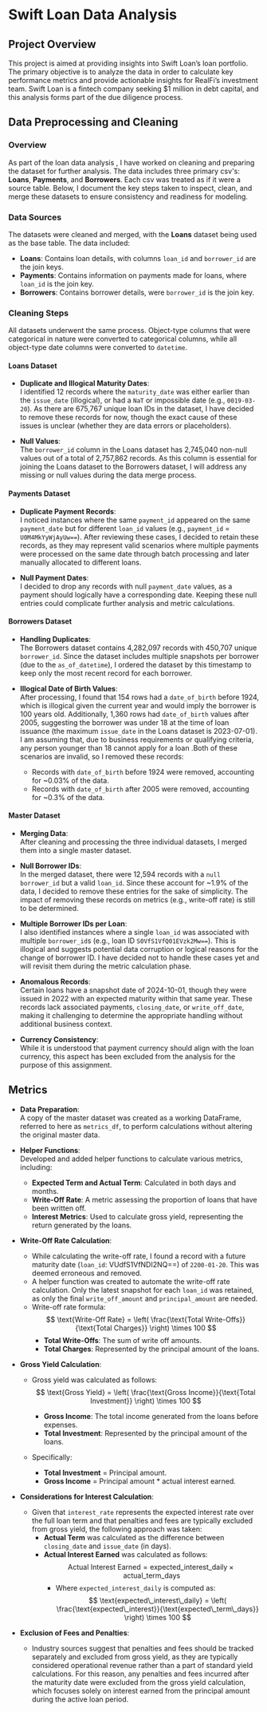 # Swift Loan Data Analysis 

## Project Overview

This project is aimed at providing insights into Swift Loan’s loan portfolio. The primary objective is to analyze the data in order to calculate key performance metrics and provide actionable insights for RealFi’s investment team. Swift Loan is a fintech company seeking $1 million in debt capital, and this analysis forms part of the due diligence process.

## Data Preprocessing and Cleaning

### Overview

As part of the loan data analysis , I have worked on cleaning and preparing the dataset for further analysis. The data includes three primary csv's: **Loans**, **Payments**, and **Borrowers**. 
Each csv was treated as if it were a source table.
Below, I document the key steps taken to inspect, clean, and merge these datasets to ensure consistency and readiness for modeling.

### Data Sources

The datasets were cleaned and merged, with the **Loans** dataset being used as the base table. The data included:

- **Loans**: Contains loan details, with columns `loan_id` and `borrower_id` are the join keys.
- **Payments**: Contains information on payments made for loans, where `loan_id` is the join key.
- **Borrowers**: Contains borrower details, were `borrower_id` is the join key.

### Cleaning Steps

All datasets underwent the same process. Object-type columns that were categorical in nature were converted to categorical columns, while all object-type date columns were converted to `datetime`.

#### Loans Dataset

- **Duplicate and Illogical Maturity Dates**:  
  I identified 12 records where the `maturity_date` was either earlier than the `issue_date` (illogical), or had a `NaT` or impossible date (e.g., `0019-03-20`). As there are 675,767 unique loan IDs in the dataset, I have decided to remove these records for now, though the exact cause of these issues is unclear (whether they are data errors or placeholders).

- **Null Values**:  
  The `borrower_id` column in the Loans dataset has 2,745,040 non-null values out of a total of 2,757,862 records. As this column is essential for joining the Loans dataset to the Borrowers dataset, I will address any missing or null values during the data merge process.

#### Payments Dataset

- **Duplicate Payment Records**:  
  I noticed instances where the same `payment_id` appeared on the same `payment_date` but for different `loan_id` values (e.g., `payment_id` = `U0M4MkYyWjAyUw==`). After reviewing these cases, I decided to retain these records, as they may represent valid scenarios where multiple payments were processed on the same date through batch processing and later manually allocated to different loans.

- **Null Payment Dates**:  
  I decided to drop any records with null `payment_date` values, as a payment should logically have a corresponding date. Keeping these null entries could complicate further analysis and metric calculations.

#### Borrowers Dataset

- **Handling Duplicates**:  
  The Borrowers dataset contains 4,282,097 records with 450,707 unique `borrower_id`. Since the dataset includes multiple snapshots per borrower (due to the `as_of_datetime`), I ordered the dataset by this timestamp to keep only the most recent record for each borrower. 

- **Illogical Date of Birth Values**:  
  After processing, I found that 154 rows had a `date_of_birth` before 1924, which is illogical given the current year and would imply the borrower is 100 years old. Additionally, 1,360 rows had `date_of_birth` values after 2005, suggesting the borrower was under 18 at the time of loan issuance (the maximum `issue_date` in the Loans dataset is 2023-07-01). I am assuming that, due to business requirements or qualifying criteria, any person younger than 18 cannot apply for a loan .Both of these scenarios are invalid, so I removed these records:
  - Records with `date_of_birth` before 1924 were removed, accounting for ~0.03% of the data.
  - Records with `date_of_birth` after 2005 were removed, accounting for ~0.3% of the data.

#### Master Dataset

- **Merging Data**:  
  After cleaning and processing the three individual datasets, I merged them into a single master dataset. 

- **Null Borrower IDs**:  
  In the merged dataset, there were 12,594 records with a `null` `borrower_id` but a valid `loan_id`. Since these account for ~1.9% of the data, I decided to remove these entries for the sake of simplicity. The impact of removing these records on metrics (e.g., write-off rate) is still to be determined.

- **Multiple Borrower IDs per Loan**:  
  I also identified instances where a single `loan_id` was associated with multiple `borrower_id`s (e.g., loan ID `S0VfS1VfQ01EVzk2Mw==`). This is illogical and suggests potential data corruption or logical reasons for the change of borrower ID. I have decided not to handle these cases yet and will revisit them during the metric calculation phase.

- **Anomalous Records**:  
  Certain loans have a snapshot date of 2024-10-01, though they were issued in 2022 with an expected maturity within that same year. These records lack associated payments, `closing_date`, or `write_off_date`, making it challenging to determine the appropriate handling without additional business context.

- **Currency Consistency**:  
  While it is understood that payment currency should align with the loan currency, this aspect has been excluded from the analysis for the purpose of this assignment.

## Metrics

- **Data Preparation**:  
  A copy of the master dataset was created as a working DataFrame, referred to here as `metrics_df`, to perform calculations without altering the original master data.

- **Helper Functions**:  
  Developed and added helper functions to calculate various metrics, including:
  - **Expected Term and Actual Term**: Calculated in both days and months.
  - **Write-Off Rate**: A metric assessing the proportion of loans that have been written off.
  - **Interest Metrics**: Used to calculate gross yield, representing the return generated by the loans.

- **Write-Off Rate Calculation**:
  - While calculating the write-off rate, I found a record with a future maturity date (`loan_id`: VUdfS1VfNDI2NQ==) of `2200-01-20`. This was deemed erroneous and removed.
  - A helper function was created to automate the write-off rate calculation. Only the latest snapshot for each `loan_id` was retained, as only the final `write_off_amount` and `principal_amount` are needed.
  - Write-off rate formula:
  $$ \text{Write-Off Rate} = \left( \frac{\text{Total Write-Offs}}{\text{Total Charges}} \right) \times 100 $$
     - **Total Write-Offs**: The sum of write off amounts.
    - **Total Charges**: Represented by the principal amount of the loans.

- **Gross Yield Calculation**:
  - Gross yield was calculated as follows:
  $$ \text{Gross Yield} = \left( \frac{\text{Gross Income}}{\text{Total Investment}} \right) \times 100 $$
    - **Gross Income**: The total income generated from the loans before expenses.
    - **Total Investment**: Represented by the principal amount of the loans.

  - Specifically:
    - **Total Investment** = Principal amount.
    - **Gross Income** = Principal amount * actual interest earned.

- **Considerations for Interest Calculation**:
  - Given that `interest_rate` represents the expected interest rate over the full loan term and that penalties and fees are typically excluded from gross yield, the following approach was taken:
    - **Actual Term** was calculated as the difference between `closing_date` and `issue_date` (in days).
    - **Actual Interest Earned** was calculated as follows: $$ \text{Actual Interest Earned} = \text{expected\_interest\_daily} \times \text{actual\_term\_days} $$
      - Where `expected_interest_daily` is computed as:
      $$ \text{expected\_interest\_daily} = \left( \frac{\text{expected\_interest}}{\text{expected\_term\_days}} \right) \times 100 $$

- **Exclusion of Fees and Penalties**:
  - Industry sources suggest that penalties and fees should be tracked separately and excluded from gross yield, as they are typically considered operational revenue rather than a part of standard yield calculations. For this reason, any penalties and fees incurred after the maturity date were excluded from the gross yield calculation, which focuses solely on interest earned from the principal amount during the active loan period.